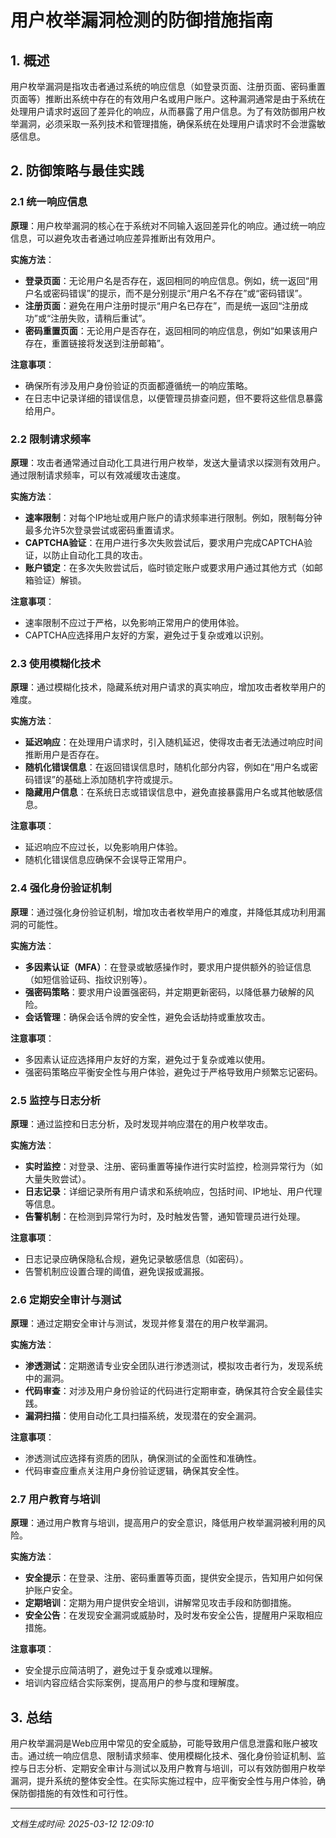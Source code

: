 # 用户枚举漏洞检测的防御措施指南

## 1. 概述

用户枚举漏洞是指攻击者通过系统的响应信息（如登录页面、注册页面、密码重置页面等）推断出系统中存在的有效用户名或用户账户。这种漏洞通常是由于系统在处理用户请求时返回了差异化的响应，从而暴露了用户信息。为了有效防御用户枚举漏洞，必须采取一系列技术和管理措施，确保系统在处理用户请求时不会泄露敏感信息。

## 2. 防御策略与最佳实践

### 2.1 统一响应信息

**原理**：用户枚举漏洞的核心在于系统对不同输入返回差异化的响应。通过统一响应信息，可以避免攻击者通过响应差异推断出有效用户。

**实施方法**：
- **登录页面**：无论用户名是否存在，返回相同的响应信息。例如，统一返回“用户名或密码错误”的提示，而不是分别提示“用户名不存在”或“密码错误”。
- **注册页面**：避免在用户注册时提示“用户名已存在”，而是统一返回“注册成功”或“注册失败，请稍后重试”。
- **密码重置页面**：无论用户是否存在，返回相同的响应信息，例如“如果该用户存在，重置链接将发送到注册邮箱”。

**注意事项**：
- 确保所有涉及用户身份验证的页面都遵循统一的响应策略。
- 在日志中记录详细的错误信息，以便管理员排查问题，但不要将这些信息暴露给用户。

### 2.2 限制请求频率

**原理**：攻击者通常通过自动化工具进行用户枚举，发送大量请求以探测有效用户。通过限制请求频率，可以有效减缓攻击速度。

**实施方法**：
- **速率限制**：对每个IP地址或用户账户的请求频率进行限制。例如，限制每分钟最多允许5次登录尝试或密码重置请求。
- **CAPTCHA验证**：在用户进行多次失败尝试后，要求用户完成CAPTCHA验证，以防止自动化工具的攻击。
- **账户锁定**：在多次失败尝试后，临时锁定账户或要求用户通过其他方式（如邮箱验证）解锁。

**注意事项**：
- 速率限制不应过于严格，以免影响正常用户的使用体验。
- CAPTCHA应选择用户友好的方案，避免过于复杂或难以识别。

### 2.3 使用模糊化技术

**原理**：通过模糊化技术，隐藏系统对用户请求的真实响应，增加攻击者枚举用户的难度。

**实施方法**：
- **延迟响应**：在处理用户请求时，引入随机延迟，使得攻击者无法通过响应时间推断用户是否存在。
- **随机化错误信息**：在返回错误信息时，随机化部分内容，例如在“用户名或密码错误”的基础上添加随机字符或提示。
- **隐藏用户信息**：在系统日志或错误信息中，避免直接暴露用户名或其他敏感信息。

**注意事项**：
- 延迟响应不应过长，以免影响用户体验。
- 随机化错误信息应确保不会误导正常用户。

### 2.4 强化身份验证机制

**原理**：通过强化身份验证机制，增加攻击者枚举用户的难度，并降低其成功利用漏洞的可能性。

**实施方法**：
- **多因素认证（MFA）**：在登录或敏感操作时，要求用户提供额外的验证信息（如短信验证码、指纹识别等）。
- **强密码策略**：要求用户设置强密码，并定期更新密码，以降低暴力破解的风险。
- **会话管理**：确保会话令牌的安全性，避免会话劫持或重放攻击。

**注意事项**：
- 多因素认证应选择用户友好的方案，避免过于复杂或难以使用。
- 强密码策略应平衡安全性与用户体验，避免过于严格导致用户频繁忘记密码。

### 2.5 监控与日志分析

**原理**：通过监控和日志分析，及时发现并响应潜在的用户枚举攻击。

**实施方法**：
- **实时监控**：对登录、注册、密码重置等操作进行实时监控，检测异常行为（如大量失败尝试）。
- **日志记录**：详细记录所有用户请求和系统响应，包括时间、IP地址、用户代理等信息。
- **告警机制**：在检测到异常行为时，及时触发告警，通知管理员进行处理。

**注意事项**：
- 日志记录应确保隐私合规，避免记录敏感信息（如密码）。
- 告警机制应设置合理的阈值，避免误报或漏报。

### 2.6 定期安全审计与测试

**原理**：通过定期安全审计与测试，发现并修复潜在的用户枚举漏洞。

**实施方法**：
- **渗透测试**：定期邀请专业安全团队进行渗透测试，模拟攻击者行为，发现系统中的漏洞。
- **代码审查**：对涉及用户身份验证的代码进行定期审查，确保其符合安全最佳实践。
- **漏洞扫描**：使用自动化工具扫描系统，发现潜在的安全漏洞。

**注意事项**：
- 渗透测试应选择有资质的团队，确保测试的全面性和准确性。
- 代码审查应重点关注用户身份验证逻辑，确保其安全性。

### 2.7 用户教育与培训

**原理**：通过用户教育与培训，提高用户的安全意识，降低用户枚举漏洞被利用的风险。

**实施方法**：
- **安全提示**：在登录、注册、密码重置等页面，提供安全提示，告知用户如何保护账户安全。
- **定期培训**：定期为用户提供安全培训，讲解常见攻击手段和防御措施。
- **安全公告**：在发现安全漏洞或威胁时，及时发布安全公告，提醒用户采取相应措施。

**注意事项**：
- 安全提示应简洁明了，避免过于复杂或难以理解。
- 培训内容应结合实际案例，提高用户的参与度和理解度。

## 3. 总结

用户枚举漏洞是Web应用中常见的安全威胁，可能导致用户信息泄露和账户被攻击。通过统一响应信息、限制请求频率、使用模糊化技术、强化身份验证机制、监控与日志分析、定期安全审计与测试以及用户教育与培训，可以有效防御用户枚举漏洞，提升系统的整体安全性。在实际实施过程中，应平衡安全性与用户体验，确保防御措施的有效性和可行性。

---

*文档生成时间: 2025-03-12 12:09:10*
